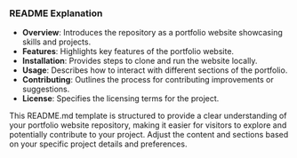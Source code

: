 
### README Explanation

- **Overview**: Introduces the repository as a portfolio website showcasing skills and projects.
- **Features**: Highlights key features of the portfolio website.
- **Installation**: Provides steps to clone and run the website locally.
- **Usage**: Describes how to interact with different sections of the portfolio.
- **Contributing**: Outlines the process for contributing improvements or suggestions.
- **License**: Specifies the licensing terms for the project.

This README.md template is structured to provide a clear understanding of your portfolio website repository, making it easier for visitors to explore and potentially contribute to your project. Adjust the content and sections based on your specific project details and preferences.
